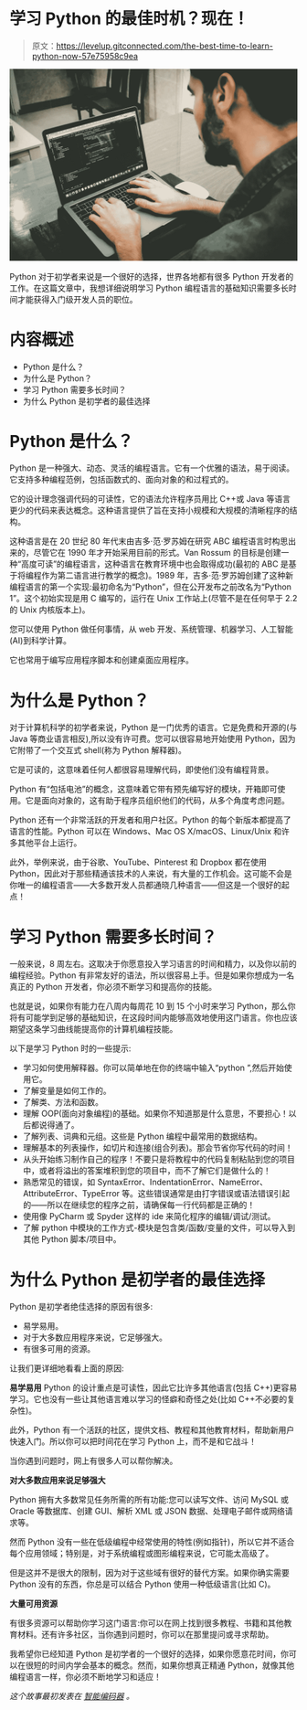 # 学习 Python 的最佳时机？现在！

> 原文：<https://levelup.gitconnected.com/the-best-time-to-learn-python-now-57e75958c9ea>

![](img/dbb0b6a229898f9b871d716b12f7e8e6.png)

Python 对于初学者来说是一个很好的选择，世界各地都有很多 Python 开发者的工作。在这篇文章中，我想详细说明学习 Python 编程语言的基础知识需要多长时间才能获得入门级开发人员的职位。

# 内容概述

*   Python 是什么？
*   为什么是 Python？
*   学习 Python 需要多长时间？
*   为什么 Python 是初学者的最佳选择

# Python 是什么？

Python 是一种强大、动态、灵活的编程语言。它有一个优雅的语法，易于阅读。它支持多种编程范例，包括函数式的、面向对象的和过程式的。

它的设计理念强调代码的可读性，它的语法允许程序员用比 C++或 Java 等语言更少的代码来表达概念。这种语言提供了旨在支持小规模和大规模的清晰程序的结构。

这种语言是在 20 世纪 80 年代末由吉多·范·罗苏姆在研究 ABC 编程语言时构思出来的，尽管它在 1990 年才开始采用目前的形式。Van Rossum 的目标是创建一种“高度可读”的编程语言，这种语言在教育环境中也会取得成功(最初的 ABC 是基于将编程作为第二语言进行教学的概念)。1989 年，吉多·范·罗苏姆创建了这种新编程语言的第一个实现:最初命名为“Python”，但在公开发布之前改名为“Python 1”。这个初始实现是用 C 编写的，运行在 Unix 工作站上(尽管不是在任何早于 2.2 的 Unix 内核版本上)。

您可以使用 Python 做任何事情，从 web 开发、系统管理、机器学习、人工智能(AI)到科学计算。

它也常用于编写应用程序脚本和创建桌面应用程序。

# 为什么是 Python？

对于计算机科学的初学者来说，Python 是一门优秀的语言。它是免费和开源的(与 Java 等商业语言相反),所以没有许可费。您可以很容易地开始使用 Python，因为它附带了一个交互式 shell(称为 Python 解释器)。

它是可读的，这意味着任何人都很容易理解代码，即使他们没有编程背景。

Python 有“包括电池”的概念，这意味着它带有预先编写好的模块，开箱即可使用。它是面向对象的，这有助于程序员组织他们的代码，从多个角度考虑问题。

Python 还有一个非常活跃的开发者和用户社区。Python 的每个新版本都提高了语言的性能。Python 可以在 Windows、Mac OS X/macOS、Linux/Unix 和许多其他平台上运行。

此外，举例来说，由于谷歌、YouTube、Pinterest 和 Dropbox 都在使用 Python，因此对于那些精通该技术的人来说，有大量的工作机会。这可能不会是你唯一的编程语言——大多数开发人员都通晓几种语言——但这是一个很好的起点！

# 学习 Python 需要多长时间？

一般来说，8 周左右。这取决于你愿意投入学习语言的时间和精力，以及你以前的编程经验。Python 有非常友好的语法，所以很容易上手。但是如果你想成为一名真正的 Python 开发者，你必须不断学习和提高你的技能。

也就是说，如果你有能力在八周内每周花 10 到 15 个小时来学习 Python，那么你将有可能学到足够的基础知识，在这段时间内能够高效地使用这门语言。你也应该期望这条学习曲线能提高你的计算机编程技能。

以下是学习 Python 时的一些提示:

*   学习如何使用解释器。你可以简单地在你的终端中输入“python ”,然后开始使用它。
*   了解变量是如何工作的。
*   了解类、方法和函数。
*   理解 OOP(面向对象编程)的基础。如果你不知道那是什么意思，不要担心！以后都说得通了。
*   了解列表、词典和元组。这些是 Python 编程中最常用的数据结构。
*   理解基本的列表操作，如切片和连接(组合列表)。那会节省你写代码的时间！
*   从头开始练习制作自己的程序！不要只是将教程中的代码复制粘贴到您的项目中，或者将溢出的答案堆积到您的项目中，而不了解它们是做什么的！
*   熟悉常见的错误，如 SyntaxError、IndentationError、NameError、AttributeError、TypeError 等。这些错误通常是由打字错误或语法错误引起的——所以在继续您的程序之前，请确保每一行代码都是正确的！
*   使用像 PyCharm 或 Spyder 这样的 ide 来简化程序的编辑/调试/测试。
*   了解 python 中模块的工作方式-模块是包含类/函数/变量的文件，可以导入到其他 Python 脚本/项目中。

# 为什么 Python 是初学者的最佳选择

Python 是初学者绝佳选择的原因有很多:

*   易学易用。
*   对于大多数应用程序来说，它足够强大。
*   有很多可用的资源。

让我们更详细地看看上面的原因:

**易学易用**
Python 的设计重点是可读性，因此它比许多其他语言(包括 C++)更容易学习。它也没有一些让其他语言难以学习的怪癖和奇怪之处(比如 C++不必要的复杂性)。

此外，Python 有一个活跃的社区，提供文档、教程和其他教育材料，帮助新用户快速入门。所以你可以把时间花在学习 Python 上，而不是和它战斗！

当你遇到问题时，网上有很多人可以帮你解决。

**对大多数应用来说足够强大**

Python 拥有大多数常见任务所需的所有功能:您可以读写文件、访问 MySQL 或 Oracle 等数据库、创建 GUI、解析 XML 或 JSON 数据、处理电子邮件或网络请求等。

然而 Python 没有一些在低级编程中经常使用的特性(例如指针)，所以它并不适合每个应用领域；特别是，对于系统编程或图形编程来说，它可能太高级了。

但是这并不是很大的限制，因为对于这些域有很好的替代方案。如果你确实需要 Python 没有的东西，你总是可以结合 Python 使用一种低级语言(比如 C)。

**大量可用资源**

有很多资源可以帮助你学习这门语言:你可以在网上找到很多教程、书籍和其他教育材料。还有许多社区，当你遇到问题时，你可以在那里提问或寻求帮助。

我希望你已经知道 Python 是初学者的一个很好的选择，如果你愿意花时间，你可以在很短的时间内学会基本的概念。然而，如果你想真正精通 Python，就像其他编程语言一样，你必须不断地学习和适应！

*这个故事最初发表在* [*智能编码器*](https://thesmartcoder.dev/how-long-does-it-take-to-learn-python/) *。*